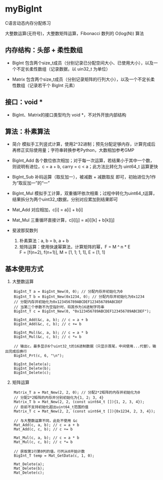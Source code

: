 # myBigInt
C语言动态内存分配练习

大整数运算(无符号)，大整数矩阵运算，Fibonacci 数列的 O(log(N)) 算法

## 内存结构：头部 + 柔性数组
* BigInt
包含两个size_t成员（分别记录已分配空间大小、已使用大小），以及一个不定长柔性数组（记录数据，以 uin32_t 为单位）

* Matrix
包含两个size_t成员（分别记录矩阵的行列大小），以及一个不定长柔性数组（记录若干个 BigInt 元素）

## 接口：void *
* BigInt、Matrix的接口类型均为 void \*，不对外开放内部结构

## 算法：朴素算法
* 简介
模拟手工列竖式计算，使用2^32进制；预先分配足够内存，计算完成后再修正实际使用量；字符串转换参考Python，大数相加参考GMP

* BigInt_Add
各个数位依次相加；对于每一次运算，若结果小于其中一个数，则说明有进位，c = a + b, carry = c < a；此方法比转化为 uint64_t 运算更快

* BigInt_Sub
补码运算（取反加一），被减数 + 减数取反 即可，初始进位为1作为“取反加一”的“一”

* BigInt_Mul
模拟手工计算，双重循环依次相乘；过程中转化为uint64_t运算，结果拆分为两个uint32_t数据，分别对应累加到结果即可

* Mat_Add
对应相加，c[i] = a[i] + b[i]

* Mat_Mul
三重循环直接计算，c[i][j] = a[i][k] + b[k][j]

* 斐波那契数列
    1. 朴素算法：a, b = b, a + b
    2. 矩阵运算：使用快速幂算法，计算矩阵的幂，F = M ^ n * E  
    F = [f(n+2), f(n+1)], M = [1, 1; 1, 1], E = [1, 1]

## 基本使用方式

1. 大整数运算
```
    BigInt_T a = BigInt_New(0, 0); // 分配内存并初始化为0
    BigInt_T b = BigInt_New(0x1234, 0); // 分配内存并初始化为0x1234
    // 分配内存并初始化为0x123456789ABCDEF123456789ABCDEF
    // 当第二个参数不为空指针时，将其作为16进制字符串
    BigInt_T c = BigInt_New(0, "0x123456789ABCDEF123456789ABCDEF");

    BigInt_Add(&c, a, b); // c = a + b
    BigInt_Add(&c, c, b); // c += b

    BigInt_Mul(&c, a, b); // c = a * b
    BigInt_Mul(&c, c, b); // c *= b

    // 输出c，最多显示6个uint32_t的16进制数据（只显示首尾，中间使用...代替），输出完成后换行
    BigInt_Prt(c, 6, "\n"); 

    BigInt_Delete(a);
    BigInt_Delete(b);
    BigInt_Delete(c);
```
2. 矩阵运算
```
    Matrix_T a = Mat_New(2, 2, 0); // 分配2*2矩阵的内存并初始化为0
    // 分配2*2矩阵的内存并分别初始化为{1, 2; 3, 4}
    Matrix_T b = Mat_New(2, 2, (const uint64_t []){1, 2, 3, 4});
    // 目前不支持初始化超出uint64_t范围的值
    Matrix_T c = Mat_New(2, 2, (const uint64_t []){0x1234, 2, 3, 4});

    // 与大整数运算不同，此处不使用 &c
    Mat_Add(c, a, b); // c = a + b
    Mat_Add(c, c, b); // c += b

    Mat_Mul(c, a, b); // c = a * b
    Mat_Mul(c, c, b); // c *= b

    // 获取第1行第0列的值，行列从0开始计数
    BigInt_T temp = Mat_GetData(c, 1, 0);

    Mat_Delete(a);
    Mat_Delete(b);
    Mat_Delete(c);
```
